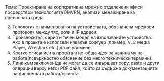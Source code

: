 
Тема: Проектиране на корпоративна мрежа с отдалечени офиси
посредством технологията DMVPN, анализ и менажиране на преносната
среда

2. Топология с наименования на устройствата,
обозначени мрежови протоколи между тях, роли и IP
адреси.
3. Производител, серия и точен модел на
използваните устройства. Ако в проекта е използван
някакъв софтуер (пример: VLC Media Player, Wireshark etc.)
да се упомене.
4. Кратко описание на проекта и по-обща идея за
начина му на работа(повърхностно обяснение без много
технически термини).
5. Линк към заключен(да не могат да се извършват
copy, paste и други операции върху него) PDF файл, който
да съдържа документацията на дипломната
работа/проекта.
